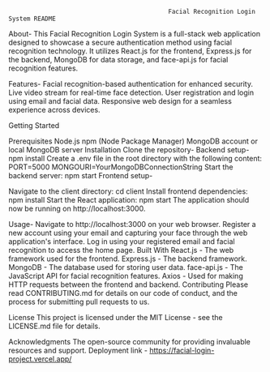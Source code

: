                                                 Facial Recognition Login System README
About-
This Facial Recognition Login System is a full-stack web application designed to showcase a secure authentication method using facial recognition technology. It utilizes React.js for the frontend, Express.js for the backend, MongoDB for data storage, and face-api.js for facial recognition features.

Features-
Facial recognition-based authentication for enhanced security.
Live video stream for real-time face detection.
User registration and login using email and facial data.
Responsive web design for a seamless experience across devices.

Getting Started

Prerequisites
Node.js
npm (Node Package Manager)
MongoDB account or local MongoDB server
Installation
Clone the repository-
Backend setup-
npm install
Create a .env file in the root directory with the following content:
PORT=5000
MONGOURI=YourMongoDBConnectionString
Start the backend server:
npm start
Frontend setup-

Navigate to the client directory:
cd client
Install frontend dependencies:
npm install
Start the React application:
npm start
The application should now be running on http://localhost:3000.

Usage-
Navigate to http://localhost:3000 on your web browser.
Register a new account using your email and capturing your face through the web application's interface.
Log in using your registered email and facial recognition to access the home page.
Built With
React.js - The web framework used for the frontend.
Express.js - The backend framework.
MongoDB - The database used for storing user data.
face-api.js - The JavaScript API for facial recognition features.
Axios - Used for making HTTP requests between the frontend and backend.
Contributing
Please read CONTRIBUTING.md for details on our code of conduct, and the process for submitting pull requests to us.

License
This project is licensed under the MIT License - see the LICENSE.md file for details.

Acknowledgments
The open-source community for providing invaluable resources and support.
Deployment link - https://facial-login-project.vercel.app/ 
